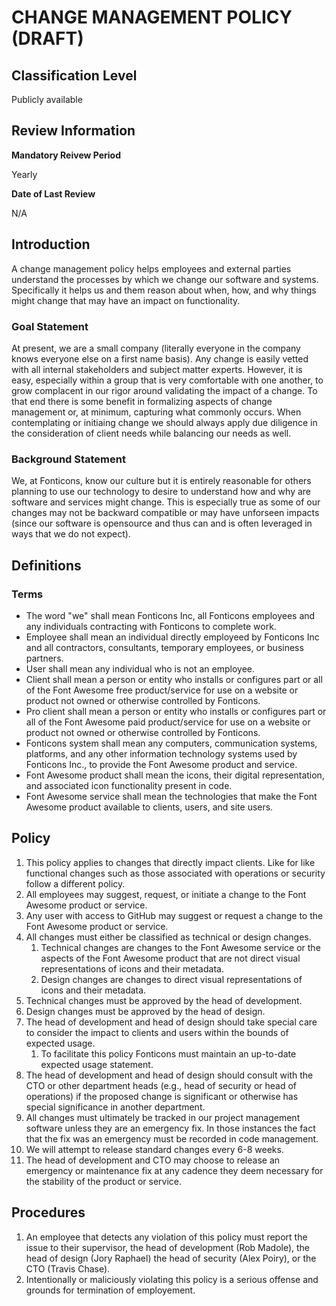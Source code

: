 # CHANGE MANAGEMENT POLICY (DRAFT)

## Classification Level
Publicly available

## Review Information

__Mandatory Reivew Period__

Yearly

__Date of Last Review__

N/A

## Introduction

A change management policy helps employees and external parties understand the processes by which we change our software and 
systems. Specifically it helps us and them reason about when, how, and why things might change that may have an impact on 
functionality.

### Goal Statement

At present, we are a small company (literally everyone in the company knows everyone else on a first name basis). Any change 
is easily vetted with all internal stakeholders and subject matter experts. However, it is easy, especially within a group 
that is very comfortable with one another, to grow complacent in our rigor around validating the impact of a change. To that 
end there is some benefit in formalizing aspects of change management or, at minimum, capturing what commonly occurs. When 
contemplating or initiaing change we should always apply due diligence in the consideration of client needs while balancing
our needs as well.

### Background Statement 

We, at Fonticons, know our culture but it is entirely reasonable for others planning to use our technology to desire to 
understand how and why are software and services might change. This is especially true as some of our changes may not be 
backward compatible or may have unforseen impacts (since our software is opensource and thus can and is often leveraged in 
ways that we do not expect).

## Definitions 

### Terms

* The word "we" shall mean Fonticons Inc, all Fonticons employees and any individuals contracting with Fonticons to complete work.
* Employee shall mean an individual directly employeed by Fonticons Inc and all contractors, consultants, temporary employees, or business partners.
* User shall mean any individual who is not an employee.
* Client shall mean a person or entity who installs or configures part or all of the Font Awesome free product/service for use on a website or product not owned or otherwise controlled by Fonticons.
* Pro client shall mean a person or entity who installs or configures part or all of the Font Awesome paid product/service for use on a website or product not owned or otherwise controlled by Fonticons.
* Fonticons system shall mean any computers, communication systems, platforms, and any other information technology systems used by Fonticons Inc., to provide the Font Awesome product and service.
* Font Awesome product shall mean the icons, their digital representation, and associated icon functionality present in code.
* Font Awesome service shall mean the technologies that make the Font Awesome product available to clients, users, and site users.

## Policy 

1. This policy applies to changes that directly impact clients. Like for like functional changes such as those associated with operations or security follow a different policy. 
1. All employees may suggest, request, or initiate a change to the Font Awesome product or service.
1. Any user with access to GitHub may suggest or request a change to the Font Awesome product or service.
1. All changes must either be classified as technical or design changes.
   1. Technical changes are changes to the Font Awesome service or the aspects of the Font Awesome product that are not direct visual representations of icons and their metadata.
   1. Design changes are changes to direct visual representations of icons and their metadata.
1. Technical changes must be approved by the head of development.
1. Design changes must be approved by the head of design.
1. The head of development and head of design should take special care to consider the impact to clients and users within the bounds of expected usage.
   1. To facilitate this policy Fonticons must maintain an up-to-date expected usage statement.
1. The head of development and head of design should consult with the CTO or other department heads (e.g., head of security or head of operations) if the proposed change is significant or otherwise has special significance in another department.
1. All changes must ultimately be tracked in our project management software unless they are an emergency fix. In those instances the fact that the fix was an emergency must be recorded in code management.
1. We will attempt to release standard changes every 6-8 weeks.
1. The head of development and CTO may choose to release an emergency or maintenance fix at any cadence they deem necessary for the stability of the product or service.

## Procedures

1. An employee that detects any violation of this policy must report the issue to their supervisor, the head of development (Rob Madole), the head of design (Jory Raphael) the head of security (Alex Poiry), or the CTO (Travis Chase).
1. Intentionally or maliciously violating this policy is a serious offense and grounds for termination of employement.
